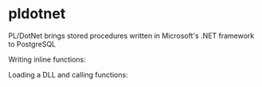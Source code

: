 # pldotnet
PL/DotNet brings stored procedures written in Microsoft's .NET framework to PostgreSQL

Writing inline functions:


Loading a DLL and calling functions:



